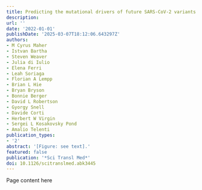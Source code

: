 ```yaml
---
title: Predicting the mutational drivers of future SARS-CoV-2 variants of concern
description:
url: ''
date: '2022-01-01'
publishDate: '2025-03-07T18:12:06.643297Z'
authors:
- M Cyrus Maher
- Istvan Bartha
- Steven Weaver
- Julia di Iulio
- Elena Ferri
- Leah Soriaga
- Florian A Lempp
- Brian L Hie
- Bryan Bryson
- Bonnie Berger
- David L Robertson
- Gyorgy Snell
- Davide Corti
- Herbert W Virgin
- Sergei L Kosakovsky Pond
- Amalio Telenti
publication_types:
- '2'
abstract: '[Figure: see text].'
featured: false
publication: '*Sci Transl Med*'
doi: 10.1126/scitranslmed.abk3445
---
```


Page content here